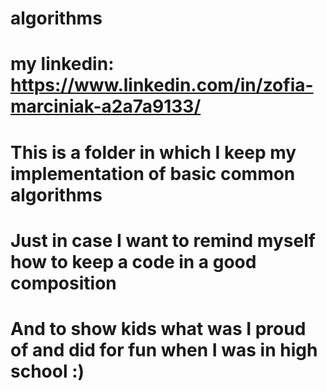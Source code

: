 # algorithms

# my linkedin: https://www.linkedin.com/in/zofia-marciniak-a2a7a9133/

# This is a folder in which I keep my implementation of basic common algorithms
# Just in case I want to remind myself how to keep a code in a good composition
# And to show kids what was I proud of and did for fun when I was in high school :)
